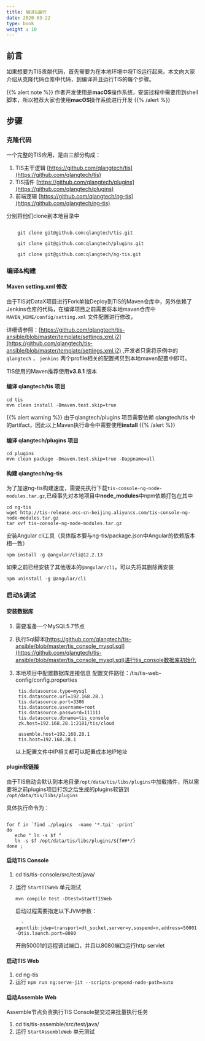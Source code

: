 ```yaml
---
title: 编译&运行
date: 2020-03-22
type: book
weight : 10
---
```


## 前言

如果想要为TIS贡献代码，首先需要为在本地环境中将TIS运行起来。本文向大家介绍从克隆代码仓库中代码，到编译并且运行TIS的每个步骤。

 {{% alert note %}}
  作者开发使用是**macOS**操作系统，安装过程中需要用到shell脚本，所以推荐大家也使用**macOS**操作系统进行开发
 {{% /alert %}} 

## 步骤

### 克隆代码

一个完整的TIS应用，是由三部分构成：

1. TIS主干逻辑 [https://github.com/qlangtech/tis](https://github.com/qlangtech/tis)
2. TIS插件 [https://github.com/qlangtech/plugins](https://github.com/qlangtech/plugins)
3. 前端逻辑 [https://github.com/qlangtech/ng-tis](https://github.com/qlangtech/ng-tis)

分别将他们clone到本地目录中

```shell script

    git clone git@github.com:qlangtech/tis.git
    
    git clone git@github.com:qlangtech/plugins.git
    
    git clone git@github.com:qlangtech/ng-tis.git
```

### 编译&构建

#### Maven setting.xml 修改
由于TIS对DataX项目进行Fork单独Deploy到TIS的Maven仓库中，另外依赖了Jenkins仓库的代码，在编译项目之前需要将本地maven仓库中 `MAVEN_HOME/config/setting.xml` 文件配置进行修改，

详细请参照：[https://github.com/qlangtech/tis-ansible/blob/master/template/settings.xml.j2](https://github.com/qlangtech/tis-ansible/blob/master/template/settings.xml.j2) ,开发者只需将示例中的
`qlangtech` ， `jenkins` 两个profile相关的配置拷贝到本地maven配置中即可。

TIS使用的Maven推荐使用**v3.8.1** 版本

#### 编译 qlangtech/tis 项目

```shell script
cd tis
mvn clean install -Dmaven.test.skip=true 
```

 {{% alert warning %}}
  由于qlangtech/plugins 项目需要依赖 qlangtech/tis 中的artifact，因此以上Maven执行命令中需要使用**install** 
 {{% /alert %}} 


#### 编译 qlangtech/plugins 项目

```shell script
cd plugins
mvn clean package -Dmaven.test.skip=true -Dappname=all
```

#### 构建 qlangtech/ng-tis

为了加速ng-tis构建速度，需要先执行下载`tis-console-ng-node-modules.tar.gz`,已经事先对本地项目中**node_modules**中npm依赖打包在其中

```shell script
cd ng-tis
wget http://tis-release.oss-cn-beijing.aliyuncs.com/tis-console-ng-node-modules.tar.gz
tar xvf tis-console-ng-node-modules.tar.gz
```

安装Angular cli工具（具体版本要与ng-tis/package.json中Angular的依赖版本相一致）
```shell script
npm install -g @angular/cli@12.2.13
```
如果之前已经安装了其他版本的`@angular/cli`，可以先将其删除再安装
```shell script
npm uninstall -g @angular/cli 
```

### 启动&调试

#### 安装数据库

1. 需要准备一个MySQL5.7节点
2. 执行Sql脚本[https://github.com/qlangtech/tis-ansible/blob/master/tis_console_mysql.sql](https://github.com/qlangtech/tis-ansible/blob/master/tis_console_mysql.sql)进行tis_console数据库初始化
3. 本地项目中配置数据库连接信息
   配置文件路径：/tis/tis-web-config/config.properties
   
   ```properties
    tis.datasource.type=mysql
    tis.datasource.url=192.168.28.1
    tis.datasource.port=3306
    tis.datasource.username=root
    tis.datasource.password=111111
    tis.datasource.dbname=tis_console
    zk.host=192.168.28.1:2181/tis/cloud
    
    assemble.host=192.168.28.1
    tis.host=192.168.28.1
   ```
   
   以上配置文件中IP相关都可以配置成本地IP地址
   
#### plugin软链接

由于TIS启动会默认到本地目录`/opt/data/tis/libs/plugins`中加载插件，所以需要将之前plugins项目打包之后生成的plugins软链到 `/opt/data/tis/libs/plugins`

具体执行命令为：

```shell script

for f in `find ./plugins  -name '*.tpi' -print`
do
   echo " ln -s $f "
   ln -s $f /opt/data/tis/libs/plugins/${f##*/}
done ;

```

#### 启动TIS Console

1. cd tis/tis-console/src/test/java/
2. 运行 `StartTISWeb` 单元测试
   
   ```shell script
   mvn compile test -Dtest=StartTISWeb
   ```
   
   启动过程需要指定以下JVM参数：
   
   ```shell script
     -agentlib:jdwp=transport=dt_socket,server=y,suspend=n,address=50001 -Dtis.launch.port=8080
   ```
   开启50001的远程调试端口，并且以8080端口运行http servlet
   
#### 启动TIS Web

1.  cd ng-tis
2.  运行 `npm run ng:serve-jit --scripts-prepend-node-path=auto`

#### 启动Assemble Web

Assemble节点负责执行TIS Console提交过来批量执行任务

1. cd tis/tis-assemble/src/test/java/
2. 运行 `StartAssembleWeb` 单元测试


